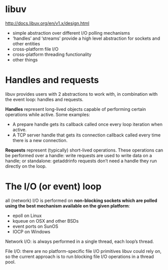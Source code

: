 # libuv

http://docs.libuv.org/en/v1.x/design.html


- simple abstraction over different I/O polling mechanisms
- ‘handles’ and ‘streams’ provide a high level abstraction for sockets and other entities
- cross-platform file I/O 
- cross-platform threading functionality
- other things

# Handles and requests

libuv provides users with 2 abstractions to work with, in combination with the event loop: handles and requests.

**Handles** represent long-lived objects capable of performing certain operations while active. Some examples:
- A prepare handle gets its callback called once every loop iteration when active.
- A TCP server handle that gets its connection callback called every time there is a new connection.

**Requests** represent (typically) short-lived operations. These operations can be performed over a handle: write requests are used to write data on a handle; or standalone: getaddrinfo requests don’t need a handle they run directly on the loop.

# The I/O (or event) loop

all (network) I/O is performed on **non-blocking sockets which are polled using the best mechanism available on the given platform**:
- epoll on Linux
- kqueue on OSX and other BSDs
- event ports on SunOS
- IOCP on Windows


Network I/O: is always performed in a single thread, each loop’s thread.

File I/O: there are no platform-specific file I/O primitives libuv could rely on, so the current approach is to run blocking file I/O operations in a thread pool.

